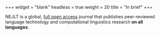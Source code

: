 +++
widget = "blank"
headless = true
weight = 20
title = "In brief"
+++



NEJLT is a global, [full open access](/policies/#open) journal that publishes peer-reviewed language technology and computational linguistics research **on all languages**.
